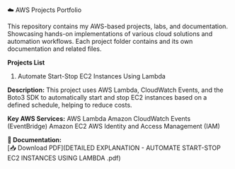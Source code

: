 ☁️ AWS Projects Portfolio
  
This repository contains my AWS-based projects, labs, and documentation.
Showcasing hands-on implementations of various cloud solutions and automation workflows.
Each project folder contains and its own documentation and related files.

**Projects List**

1. Automate Start-Stop EC2 Instances Using Lambda

**Description:**
This project uses AWS Lambda, CloudWatch Events, and the Boto3 SDK to automatically start and stop EC2 instances based on a defined schedule, helping to reduce costs.

**Key AWS Services:**
AWS Lambda
Amazon CloudWatch Events (EventBridge)
Amazon EC2
AWS Identity and Access Management (IAM)

**📄 Documentation:**  
[📥 Download PDF](DETAILED EXPLANATION - AUTOMATE START-STOP EC2 INSTANCES USING LAMBDA .pdf)



